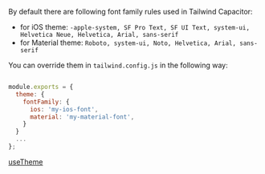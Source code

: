 By default there are following font family rules used in Tailwind Capacitor:

-   for iOS theme: `-apple-system, SF Pro Text, SF UI Text, system-ui, Helvetica Neue, Helvetica, Arial, sans-serif`
-   for Material theme: `Roboto, system-ui, Noto, Helvetica, Arial, sans-serif`

You can override them in `tailwind.config.js` in the following way:

```js

module.exports = {
  theme: {
    fontFamily: {
      ios: 'my-ios-font',
      material: 'my-material-font',
    }
  }
  ...
};
```

[useTheme](/use-theme)
